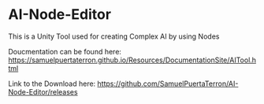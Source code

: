 # AI-Node-Editor

This is a Unity Tool used for creating Complex AI by using Nodes

Doucmentation can be found here:
https://samuelpuertaterron.github.io/Resources/DocumentationSite/AITool.html

Link to the Download here:
https://github.com/SamuelPuertaTerron/AI-Node-Editor/releases
